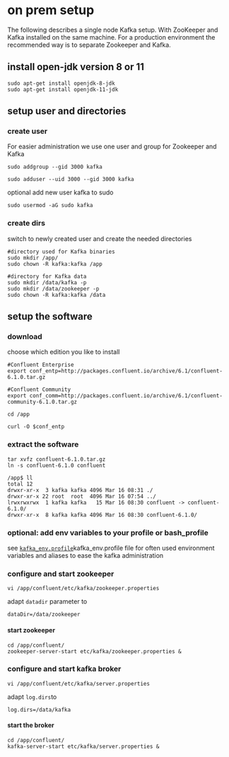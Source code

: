 # on prem setup

The following describes a single node Kafka setup.
With ZooKeeper and Kafka installed on the same machine.
For a production environment the recommended way is to separate Zookeeper and Kafka.

## install open-jdk version 8 or 11
```console
sudo apt-get install openjdk-8-jdk
sudo apt-get install openjdk-11-jdk
```


## setup user and directories

### create user
For easier administration we use one user and group for Zookeeper and Kafka

```console
sudo addgroup --gid 3000 kafka

sudo adduser --uid 3000 --gid 3000 kafka

```
optional add new user kafka to sudo
```console
sudo usermod -aG sudo kafka
```

### create dirs

switch to newly created user and create the needed directories

```console
#directory used for Kafka binaries
sudo mkdir /app/
sudo chown -R kafka:kafka /app
```

```console
#directory for Kafka data
sudo mkdir /data/kafka -p
sudo mkdir /data/zookeeper -p
sudo chown -R kafka:kafka /data
```

## setup the software

### download
choose which edition you like to install

```console
#Confluent Enterprise
export conf_entp=http://packages.confluent.io/archive/6.1/confluent-6.1.0.tar.gz

#Confluent Community
export conf_comm=http://packages.confluent.io/archive/6.1/confluent-community-6.1.0.tar.gz

cd /app

curl -O $conf_entp

```

### extract the software 
```console
tar xvfz confluent-6.1.0.tar.gz
ln -s confluent-6.1.0 confluent

/app$ ll
total 12
drwxr-xr-x  3 kafka kafka 4096 Mar 16 08:31 ./
drwxr-xr-x 22 root  root  4096 Mar 16 07:54 ../
lrwxrwxrwx  1 kafka kafka   15 Mar 16 08:30 confluent -> confluent-6.1.0/
drwxr-xr-x  8 kafka kafka 4096 Mar 16 08:30 confluent-6.1.0/
```

### optional: add env variables to your profile or bash_profile

see [`kafka_env.profile`](kafka_env.profile)kafka_env.profile file for often used environment variables and aliases
to ease the kafka administration 



### configure and start zookeeper
```console
vi /app/confluent/etc/kafka/zookeeper.properties
```
adapt `datadir` parameter to

```
dataDir=/data/zookeeper
```

#### start zookeeper
```console
cd /app/confluent/
zookeeper-server-start etc/kafka/zookeeper.properties &
```

### configure and start kafka broker
```console
vi /app/confluent/etc/kafka/server.properties
```
adapt `log.dirs`to 

```
log.dirs=/data/kafka
```
#### start the broker
```console
cd /app/confluent/
kafka-server-start etc/kafka/server.properties &
```
